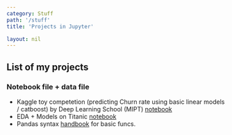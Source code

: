 ```yaml
---
category: Stuff
path: '/stuff'
title: 'Projects in Jupyter'

layout: nil
---
```

## List of my projects
### Notebook file + data file
* Kaggle toy competetion (predicting Churn rate using basic linear models / catboost) by Deep Learning School (MIPT) [notebook](https://github.com/Mishquad/DS/blob/master/docs/_includes/jupyter/Kaggle_1.ipynb)
* EDA + Models on Titanic [notebook](https://github.com/Mishquad/DS/blob/master/docs/_includes/jupyter/titanic%201st%20attempt/Titanic_overall.ipynb)
* Pandas syntax [handbook](https://github.com/Mishquad/DS/blob/master/docs/_includes/jupyter/intro%20pandas_visual/pandas_and_visual_intro.ipynb) for basic funcs.
